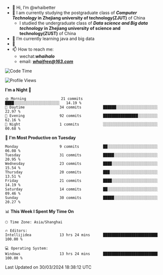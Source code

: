 - 👋 Hi, I’m @whaibetter
- 👀 I am currently studying the postgraduate class of ***Computer Technology* in Zhejiang university of technology(ZJUT)** of China
  -  I studied the undergraduate class of ***Data science and Big data technology* in Zhejiang university of science and technology(ZUST)** of China
- 🌱 I’m currently learning java and big data
- 💞️ 
- 📫 How to reach me: 
  - wechat:***whaihalo***
  - email: ***whaifree@163.com***

<!--START_SECTION:waka-->
![Code Time](http://img.shields.io/badge/Code%20Time-13%20hrs%2024%20mins-blue)

![Profile Views](http://img.shields.io/badge/Profile%20Views-151-blue)

**I'm a Night 🦉** 

```text
🌞 Morning                21 commits          ████░░░░░░░░░░░░░░░░░░░░░   14.19 % 
🌆 Daytime                34 commits          ██████░░░░░░░░░░░░░░░░░░░   22.97 % 
🌃 Evening                92 commits          ████████████████░░░░░░░░░   62.16 % 
🌙 Night                  1 commits           ░░░░░░░░░░░░░░░░░░░░░░░░░   00.68 % 
```
📅 **I'm Most Productive on Tuesday** 

```text
Monday                   9 commits           ██░░░░░░░░░░░░░░░░░░░░░░░   06.08 % 
Tuesday                  31 commits          █████░░░░░░░░░░░░░░░░░░░░   20.95 % 
Wednesday                23 commits          ████░░░░░░░░░░░░░░░░░░░░░   15.54 % 
Thursday                 20 commits          ███░░░░░░░░░░░░░░░░░░░░░░   13.51 % 
Friday                   21 commits          ████░░░░░░░░░░░░░░░░░░░░░   14.19 % 
Saturday                 14 commits          ██░░░░░░░░░░░░░░░░░░░░░░░   09.46 % 
Sunday                   30 commits          █████░░░░░░░░░░░░░░░░░░░░   20.27 % 
```


📊 **This Week I Spent My Time On** 

```text
🕑︎ Time Zone: Asia/Shanghai

🔥 Editors: 
Intellijidea             13 hrs 24 mins      █████████████████████████   100.00 % 

💻 Operating System: 
Windows                  13 hrs 24 mins      █████████████████████████   100.00 % 
```


 Last Updated on 30/03/2024 18:38:12 UTC
<!--END_SECTION:waka-->
